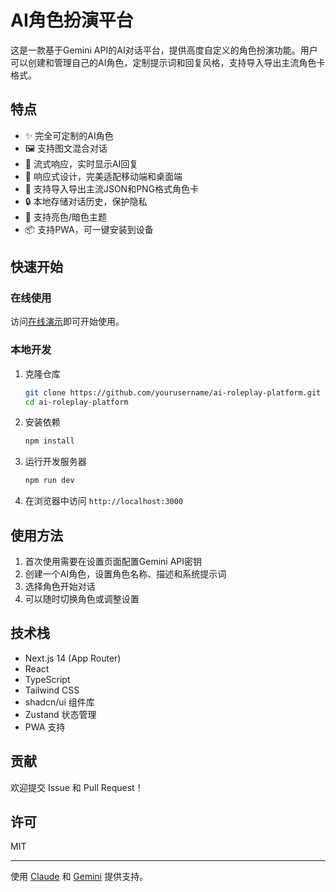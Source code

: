 # AI角色扮演平台

这是一款基于Gemini API的AI对话平台，提供高度自定义的角色扮演功能。用户可以创建和管理自己的AI角色，定制提示词和回复风格，支持导入导出主流角色卡格式。

## 特点

- ✨ 完全可定制的AI角色
- 🖼️ 支持图文混合对话
- 💬 流式响应，实时显示AI回复
- 📱 响应式设计，完美适配移动端和桌面端
- 🔄 支持导入导出主流JSON和PNG格式角色卡
- 🔒 本地存储对话历史，保护隐私
- 🌙 支持亮色/暗色主题
- 📦 支持PWA，可一键安装到设备

## 快速开始

### 在线使用

访问[在线演示](https://your-deployment-url.vercel.app)即可开始使用。

### 本地开发

1. 克隆仓库
   ```bash
   git clone https://github.com/yourusername/ai-roleplay-platform.git
   cd ai-roleplay-platform
   ```

2. 安装依赖
   ```bash
   npm install
   ```

3. 运行开发服务器
   ```bash
   npm run dev
   ```

4. 在浏览器中访问 `http://localhost:3000`

## 使用方法

1. 首次使用需要在设置页面配置Gemini API密钥
2. 创建一个AI角色，设置角色名称、描述和系统提示词
3. 选择角色开始对话
4. 可以随时切换角色或调整设置

## 技术栈

- Next.js 14 (App Router)
- React
- TypeScript
- Tailwind CSS
- shadcn/ui 组件库
- Zustand 状态管理
- PWA 支持

## 贡献

欢迎提交 Issue 和 Pull Request！

## 许可

MIT

---

使用 [Claude](https://www.anthropic.com/claude) 和 [Gemini](https://ai.google.dev/) 提供支持。 